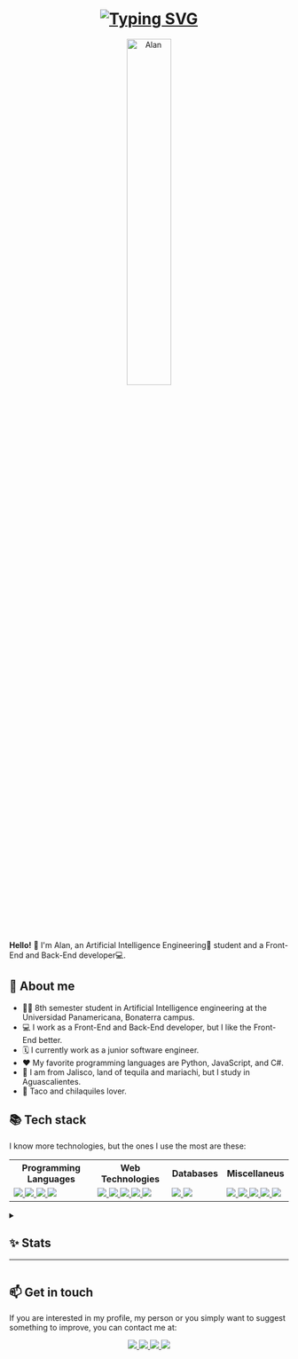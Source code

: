 <div align="center">    
    <h1>
        <a href="https://git.io/typing-svg"><img src="https://readme-typing-svg.demolab.com?font=Fira+Code&size=50&duration=3000&pause=1000&color=F7E6D6&background=FF000000&center=true&multiline=true&width=1500&height=120&lines=Hello!+I'm+Alan+Salazar;A.I.+student+%7C+Full+Stack+Developer" alt="Typing SVG" /></a>
    </h1>
    <img width="40%" style="border-radius: 20px" src="https://res.cloudinary.com/practicaldev/image/fetch/s--bps7AfHw--/c_limit%2Cf_auto%2Cfl_progressive%2Cq_66%2Cw_880/https://dev-to-uploads.s3.amazonaws.com/uploads/articles/q14omw151lskl5h5qkyt.gif" alt="Alan" />
</div>
<br><br><br>

**Hello!** 👋 I'm Alan, an Artificial Intelligence Engineering🤖 student and a Front-End and Back-End developer💻.

**<h2>🤠 About me</h2>**
* 👨‍🎓 8th semester student in Artificial Intelligence engineering at the Universidad Panamericana, Bonaterra campus.
* 💻 I work as a Front-End and Back-End developer, but I like the Front-End better.
* 🗓️ I currently work as a junior software engineer.
* ❤️ My favorite programming languages are Python, JavaScript, and C#.
* 📍 I am from Jalisco, land of tequila and mariachi, but I study in Aguascalientes.
* 🌮 Taco and chilaquiles lover.

**<h2>📚 Tech stack</h2>**
I know more technologies, but the ones I use the most are these:
<table>
    <tr>
        <th align="center">
        Programming Languages
        </th>
        <th align="center">
        Web Technologies
        </th>
        <th align="center">
        Databases
        </th>
        <th align="center">
        Miscellaneus
        </th>
    </tr>
    <tr>
        <td>
            <a href="">
                <img src="https://img.shields.io/badge/javascript-323330.svg?style=for-the-badge&logo=javascript&logoColor=F7DF1E">
            </a>
            <a href="">
                <img src="https://img.shields.io/badge/typescript-white.svg?style=for-the-badge&logo=typescript&logoColor=blue">
            </a>
            <a href="">
                <img src="https://img.shields.io/badge/python-blue.svg?style=for-the-badge&logo=python&logoColor=white">
            </a>
            <a href="">
                <img src="https://img.shields.io/badge/C%23-239120.svg?style=for-the-badge&logo=c-sharp&logoColor=white">
            </a>
        </td>
        <td>
            <a href="">
                <img src="https://img.shields.io/badge/react.js-20232A.svg?style=for-the-badge&logo=react&logoColor=61DAFB">
            </a>
            <a href="">
                <img src="https://img.shields.io/badge/next.js-black.svg?style=for-the-badge&logo=nextdotjs&logoColor=white">
            </a>
            <a href="">
                <img src="https://img.shields.io/badge/node.js-339933.svg?style=for-the-badge&logo=nodedotjs&logoColor=white">
            </a>
            <a href="">
                <img src="https://img.shields.io/badge/html5-E34F26.svg?style=for-the-badge&logo=html5&logoColor=white">
            </a>
            <a href="">
                <img src="https://img.shields.io/badge/css3-1572B6.svg?style=for-the-badge&logo=css3&logoColor=white">
            </a>
        </td>
        <td>
            <a href="">
                <img src="https://img.shields.io/badge/mongodb-5fa54f.svg?style=for-the-badge&logo=mongodb&logoColor=white">
            </a>
            <a href="">
                <img src="https://img.shields.io/badge/mssql-white.svg?style=for-the-badge&logo=microsoftsqlserver&logoColor=red">
            </a>
        </td>
        <td>
            <a href="">
                <img src="https://img.shields.io/badge/.net-512BD4.svg?style=for-the-badge&logo=dotnet&logoColor=white">
            </a>
            <a href="">
                <img src="https://img.shields.io/badge/graphql-1b1a2d.svg?style=for-the-badge&logo=graphql&logoColor=d522f4">
            </a>
            <a href="">
                <img src="https://img.shields.io/badge/git-E44C30.svg?style=for-the-badge&logo=git&logoColor=white">
            </a>
            <a href="">
                <img src="https://img.shields.io/badge/github-100000.svg?style=for-the-badge&logo=github&logoColor=white">
            </a>
            <a href="">
                <img src="https://img.shields.io/badge/machine_learning-white.svg?style=for-the-badge">
            </a>
        </td>
    </tr>
</table>

<details>
<summary><h2>✨ Stats</h2><hr></summary>
<br>
    
Python is the language that I have used the most and make others see as little, but in reality I have also worked too much with others.

<br>

<div align="center">

![](http://github-profile-summary-cards.vercel.app/api/cards/profile-details?username=ASASauqui&theme=moltack)
    
</div>

<div align="center">

![](http://github-profile-summary-cards.vercel.app/api/cards/repos-per-language?username=ASASauqui&theme=moltack)
![](http://github-profile-summary-cards.vercel.app/api/cards/most-commit-language?username=ASASauqui&theme=moltack)

</div>

</details>


**<h2>📫 Get in touch</h2>**
If you are interested in my profile, my person or you simply want to suggest something to improve, you can contact me at:

<div align="center">
    <a href="https://www.linkedin.com/in/alan-samuel-aguirre-salazar">
        <img src="https://img.shields.io/badge/linkedin-0e76a8.svg?style=for-the-badge&logo=linkedin&logoColor=white">
    </a>
    <a href="mailto:ASASauqui@protonmail.com">
        <img src="https://img.shields.io/badge/protonmail-31074f.svg?style=for-the-badge&logo=protonmail&logoColor=white">
    </a>
    <a href="https://twitter.com/AlanSauqui">
        <img src="https://img.shields.io/badge/twitter-1DA1F2.svg?style=for-the-badge&logo=twitter&logoColor=white">
    </a>
    <a href="https://github.com/ASASauqui/ASASauqui/blob/main/resume/Resume%20-%20Alan%20Samuel%20Aguirre%20Salazar%20(2023).pdf">
        <img src="https://img.shields.io/badge/📃 resume-black.svg?style=for-the-badge">
    </a>
</div>

